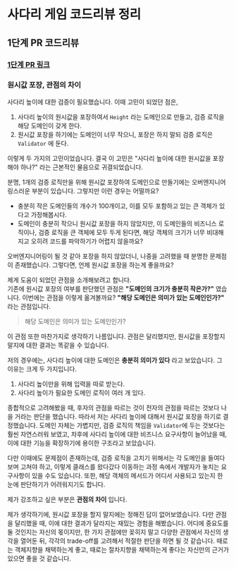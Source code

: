 # 사다리 게임 코드리뷰 정리

## 1단계 PR 코드리뷰

### [1단계 PR 링크](https://github.com/woowacourse/java-ladder/pull/101)

### 원시값 포장, 관점의 차이

사다리 높이에 대한 검증이 필요했습니다. 이때 고민이 되었던 점은,

1. 사다리 높이의 원시값을 포장하여서 `Height` 라는 도메인으로 만들고, 검증 로직을 해당 도메인이 갖게 한다.
2. 원시값 포장을 하기에는 도메인이 너무 작으니, 포장은 하지 말되 검증 로직은 `Validator` 에 둔다.

이렇게 두 가지의 고민이었습니다. 결국 이 고민은 "사다리 높이에 대한 원시값을 포장해야 하나?" 라는 근본적인 물음으로 귀결되었습니다.

분명, 1개의 검증 로직만을 위해 원시값 포장하여 도메인으로 만들기에는 오버엔지니어링스러운 부분이 있습니다. 그렇지만 이런 경우는 어떨까요?

- 충분히 작은 도메인들의 개수가 100개이고, 이를 모두 포함하고 있는 큰 객체가 있다고 가정해봅시다.
- 도메인이 충분히 작으니 원시값 포장을 하지 않았지만, 이 도메인들의 비즈니스 로직이나, 검증 로직을 큰 객체에 모두 두게 된다면, 해당 객체의 크기가 너무 비대해지고 오히려 코드를 파악하기가 어렵지 않을까요?

오버엔지니어링이 될 것 같아 포장을 하지 않았더니, 나중을 고려했을 때 분명한 문제점이 존재했습니다. 그렇다면, 언제 원시값 포장을 하는게 좋을까요?

제게 도움이 되었던 관점을 소개해보려고 합니다.  
기존에 원시값 포장의 여부를 판단했던 관점은 **"도메인의 크기가 충분히 작은가?"** 였습니다. 이번에는 관점을 이렇게 옮겨볼까요? **"해당 도메인은 의미가 있는 도메인인가?"** 라는 관점입니다.

> 해당 도메인은 의미가 있는 도메인인가?

이 관점 또한 마찬가지로 생각하기 나름입니다. 관점은 달리했지만, 원시값을 포장할지 말지에 대한 결과는 똑같을 수 있습니다.

저의 경우에는, 사다리 높이에 대한 도메인은 **충분히 의미가 있다** 라고 보았습니다. 그 이유는 크게 두 가지입니다.

1. 사다리 높이만을 위해 입력을 따로 받는다.
2. 사다리 높이가 필요한 도메인 로직이 여러 개 있다.

종합적으로 고려해봤을 때, 후자의 관점을 따르는 것이 전자의 관점을 따르는 것보다 나을 거라는 판단을 했습니다. 따라서 저는 사다리 높이에 대해서 원시값 포장을 하기로 결정했습니다. 도메인 자체는 가볍지만, 검증 로직의 책임을 `Validator`에 두는 것보다는 훨씬 자연스러워 보였고, 차후에 사다리 높이에 대한 비즈니스 요구사항이 늘어났을 때, 이에 대한 기능을 확장하기에 용이한 구조라고 보았습니다.

다만 이때에도 문제점이 존재하는데, 검증 로직을 고치기 위해서는 각 도메인을 들여다 보며 고쳐야 하고, 이렇게 클래스를 왔다갔다 이동하는 과정 속에서 개발자가 놓치는 요구사항이 있을 수도 있습니다. 또한, 해당 객체의 메서드가 어디서 사용되고 있는지 한 눈에 판단하기가 어려워지기도 합니다.

제가 강조하고 싶은 부분은 **관점의 차이** 입니다.

제가 생각하기에, 원시값 포장을 할지 말지에는 정해진 답이 없어보였습니다. 다만 관점을 달리했을 때, 이에 대한 결과가 달라지는 재밌는 경험을 해봤습니다. 어디에 중요도를 둘 것인지는 자신의 몫이지만, 한 가지 관점에만 꽂히지 말고 다양한 관점에서 자신의 생각을 열어둔 뒤, 각각의 trade-off를 고려해서 적절한 판단을 하면 될 것 같습니다. 때로는 객체지향을 채택하는게 좋고, 때로는 절차지향을 채택하는게 좋다는 자신만의 근거가 있으면 좋을 것 같습니다.